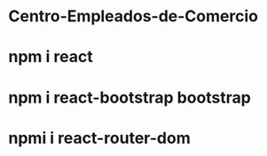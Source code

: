 # Centro-Empleados-de-Comercio
# npm i react
# npm i react-bootstrap bootstrap
# npmi i react-router-dom

